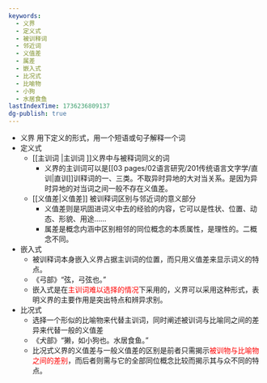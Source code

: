 ```yaml
---
keywords:
  - 义界
  - 定义式
  - 被训释词
  - 邻近词
  - 义值差
  - 属差
  - 嵌入式
  - 比况式
  - 比喻物
  - 小狗
  - 水居食鱼
lastIndexTime: 1736236809137
dg-publish: true
---
```

- 义界 用下定义的形式，用一个短语或句子解释一个词
- 定义式
	- [[主训词 \|主训词 ]]义界中与被释词同义的词
		- 义界的主训词可以是[[03 pages/02语言研究/201传统语言文字学/直训\|直训]]训释词的一、三类。不取异时异地的大对当关系。是因为异时异地的对当词之间一般不存在义值差。
	- [[义值差\|义值差]] 被训释词区别与邻近词的意义部分
		- 义值差则是巩固进词义中去的经验的内容，它可以是性状、位置、动态、形貌、用途……
		- 属差是概念内涵中区别相邻的同位概念的本质属性，是理性的。二概念不同。
- 嵌入式
	- 被训释词本身嵌入义界占据主训词的位置，而只用义值差来显示词义的特点。
	- 《弓部》“弦，弓弦也。”
	- 嵌入式是在<font color=red>主训词难以选择的情况</font>下采用的，义界可以采用这种形式，表明义界的主要作用是突出特点和辨异求别。
- 比况式
	- 选择一个形似的比喻物来代替主训词，同时阐述被训词与比喻同之间的差异来代替一般的义值差
	- 《犬部》“獭，如小狗也。水居食鱼。”
	- 比况式义界的义值差与一般义值差的区别是前者只需揭示<font color=red>被训物与比喻物之间的差别</font>，而后者则需与它的全部同位概念比较而揭示其与众不同的特点。